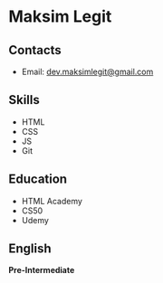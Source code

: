 # Maksim Legit
## Contacts
* Email: dev.maksimlegit@gmail.com
## Skills
* HTML
* CSS
* JS
* Git
## Education
* HTML Academy
* CS50
* Udemy
## English
**Pre-Intermediate**
